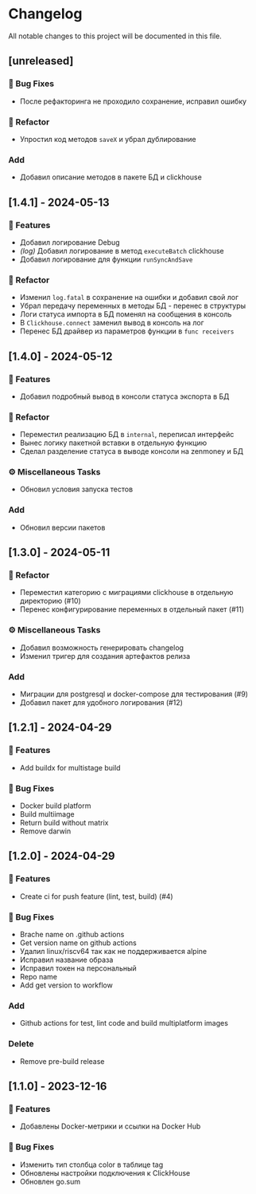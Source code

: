 # Changelog

All notable changes to this project will be documented in this file.

## [unreleased]

### 🐛 Bug Fixes

- После рефакторинга не проходило сохранение, исправил ошибку

### 🚜 Refactor

- Упростил код методов `saveX` и убрал дублирование

### Add

- Добавил описание методов в пакете БД и clickhouse

## [1.4.1] - 2024-05-13

### 🚀 Features

- Добавил логирование Debug
- *(log)* Добавил логирование в метод `executeBatch` clickhouse
- Добавил логирование для функции `runSyncAndSave`

### 🚜 Refactor

- Изменил `log.fatal` в сохранение на ошибки и добавил свой лог
- Убрал передачу переменных в методы БД - перенес в структуры
- Логи статуса импорта в БД поменял на сообщения в консоль
- В `Clickhouse.connect` заменил вывод в консоль на лог
- Перенес БД драйвер из параметров функции в `func receivers`

## [1.4.0] - 2024-05-12

### 🚀 Features

- Добавил подробный вывод в консоли статуса экспорта в БД

### 🚜 Refactor

- Переместил реализацию БД в `internal`, переписал интерфейс
- Вынес логику пакетной вставки в отдельную функцию
- Сделал разделение статуса в выводе консоли на zenmoney и БД

### ⚙️ Miscellaneous Tasks

- Обновил условия запуска тестов

### Add

- Обновил версии пакетов

## [1.3.0] - 2024-05-11

### 🚜 Refactor

- Переместил категорию с миграциями clickhouse в отдельную директорию (#10)
- Перенес конфигурирование переменных в отдельный пакет (#11)

### ⚙️ Miscellaneous Tasks

- Добавил возможность генерировать changelog
- Изменил тригер для создания артефактов релиза

### Add

- Миграции для postgresql и docker-compose для тестирования (#9)
- Добавил пакет для удобного логирования (#12)

## [1.2.1] - 2024-04-29

### 🚀 Features

- Add buildx for multistage build

### 🐛 Bug Fixes

- Docker build platform
- Build multiimage
- Return build without matrix
- Remove darwin

## [1.2.0] - 2024-04-29

### 🚀 Features

- Create ci for push feature (lint, test, build) (#4)

### 🐛 Bug Fixes

- Brache name on .github actions
- Get version name on github actions
- Удалил linux/riscv64 так как не поддерживается alpine
- Исправил название образа
- Исправил токен на персональный
- Repo name
- Add get version to workflow

### Add

- Github actions for test, lint code and build multiplatform images

### Delete

- Remove pre-build release

## [1.1.0] - 2023-12-16

### 🚀 Features

- Добавлены Docker-метрики и ссылки на Docker Hub

### 🐛 Bug Fixes

- Изменить тип столбца color в таблице tag
- Обновлены настройки подключения к ClickHouse
- Обновлен go.sum

<!-- generated by git-cliff -->
